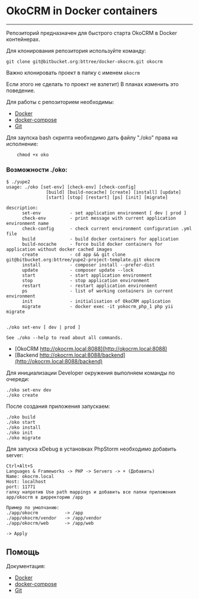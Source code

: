 # OkoCRM in Docker containers #
----------------------------------
Репозиторий предназначен для быстрого старта OkoCRM в Docker контейнерах.

Для клонирования репозитория используйте команду:

	git clone git@bitbucket.org:bttree/docker-okocrm.git okocrm
	
Важно клонировать проект в папку с именем `okocrm`

Если этого не сделать то проект не взлетит) В планах изменить это поведение.

Для работы с репозиторием необходимы:
 - [Docker](https://docs.docker.com/engine/installation/)
 - [docker-compose](https://docs.docker.com/compose/install/)
 - [Git](https://git-scm.com/downloads)

Для заупска bash скрипта необходимо дать файлу "./oko" права на исполнение:

        chmod +x oko

### Возможности ./oko: ###

    $ ./yupe2
    usage: ./oko [set-env] [check-env] [check-config]
                   [build] [build-nocache] [create] [install] [update]
                   [start] [stop] [restart] [ps] [init] [migrate] 

    description:
          set-env           - set application environment [ dev | prod ]
          check-env         - print message with current application environment name
          check-config      - check current environment configuration .yml file
          build             - build docker containers for application
          build-nocache     - force build docker containers for application without docker cached images
          create            - cd app && git clone git@bitbucket.org:bttree/yupe2-project-template.git okocrm
          install           - composer install --prefer-dist
          update            - composer update --lock
          start             - start application environment
          stop              - stop application environment
          restart           - restart application environment
          ps                - list of working containers in current environment
          init              - initialisation of OkoCRM application
          migrate           - docker exec -it yokocrm_php_1 php yii migrate


    ./oko set-env [ dev | prod ]

    See ./oko --help to read about all commands.
    
- [OkoCRM http://okocrm.local:8088](http://okocrm.local:8088)
- [Backend http://okocrm.local:8088/backend](http://okocrm.local:8088/backend)

Для инициализации Developer окружения выполняем команды по очереди:

    ./oko set-env dev
    ./oko create

После создания приложения запускаем:

    ./oko build
    ./oko start
    ./oko install
    ./oko init
    ./oko migrate

Для запуска xDebug в установках PhpStorm необходимо добавить server:

    Ctrl+Alt+S
    Languages & Frameworks -> PHP -> Servers -> + (Добавить)
    Name: okocrm.local
    Host: localhost
    port: 11771
    галку напротив Use path mappings и добавить все папки приложения app/okocrm в дирректорию /app

    Пример по умолчанию:
    ./app/okocrm          -> /app
    ./app/okocrm/vendor   -> /app/vendor
    ./app/okocrm/web      -> /app/web
    
	-> Apply

Помощь
------
Документация:
- [Docker](https://docs.docker.com/)
- [docker-compose](https://docs.docker.com/compose/overview/)
- [Git](https://git-scm.com/downloads)